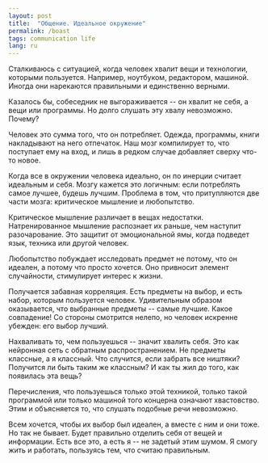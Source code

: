 ```yaml
---
layout: post
title:  "Общение. Идеальное окружение"
permalink: /boast
tags: communication life
lang: ru
---
```


Сталкиваюсь с ситуацией, когда человек хвалит вещи и технологии, которыми
пользуется. Например, ноутбуком, редактором, машиной. Иногда они нарекаются
правильными и единственно верными.

Казалось бы, собеседник не выгораживается -- он хвалит не себя, а вещи или
программы. Но долго слушать эту хвалу невозможно. Почему?

Человек это сумма того, что он потребляет. Одежда, программы, книги накладывают
на него отпечаток. Наш мозг компилирует то, что поступает ему на вход, и лишь в
редком случае добавляет сверху что-то новое.

Когда все в окружении человека идеально, он по инерции считает идеальным и
себя. Мозгу кажется это логичным: если потреблять самое лучшее, будешь
лучшим. Проблема в том, что притупляются две части мозга: критическое мышление и
любопытство.

Критическое мышление различает в вещах недостатки. Натренированное мышление
распознает их раньше, чем наступит разочарование. Это защитит от эмоциональной
ямы, когда подведет язык, техника или другой человек.

Любопытство побуждает исследовать предмет не потому, что он идеален, а потому
что просто хочется. Оно привносит элемент случайности, стимулирует интерес к
жизни.

Получается забавная корреляция. Есть предметы на выбор, и есть набор, которым
пользуется человек. Удивительным образом оказывается, что выбранные предметы --
самые лучшие. Какое совпадение! Со стороны смотрится нелепо, но человек искренне
убежден: его выбор лучший.

Нахваливать то, чем пользуешься -- значит хвалить себя. Это как нейронная сеть с
обратным распространением. Не предметы классные, а я классный. Что случится,
если забрать все ништяки? Получится ли быть таким же классным? И как ты жил до
того, как появилась эта вещь?

Перечисления, что пользуешься только этой техникой, только такой программой или
только машиной того концерна означают хвастовство. Этим и объясняется то, что
слушать подобные речи невозможно.

Всем хочется, чтобы их выбор был идеален, а вместе с ним и они тоже. Но так не
бывает. Будет правильно отделить себя от вещей и информации. Есть все это, а
есть я -- не задетый этим шумом. Я смогу жить и работать, пользуясь тем, что
считаю правильным.
